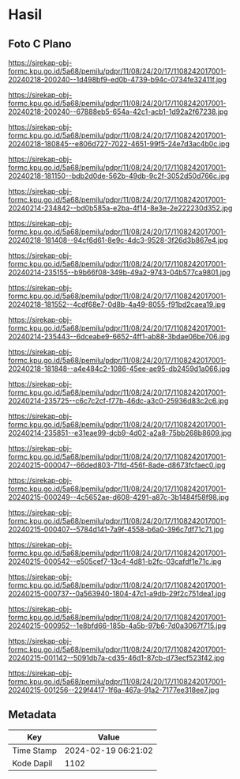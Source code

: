 # Hasil

## Foto C Plano

https://sirekap-obj-formc.kpu.go.id/5a68/pemilu/pdpr/11/08/24/20/17/1108242017001-20240218-200240--1d498bf9-ed0b-4739-b94c-0734fe32411f.jpg

https://sirekap-obj-formc.kpu.go.id/5a68/pemilu/pdpr/11/08/24/20/17/1108242017001-20240218-200240--67888eb5-654a-42c1-acb1-1d92a2f67238.jpg

https://sirekap-obj-formc.kpu.go.id/5a68/pemilu/pdpr/11/08/24/20/17/1108242017001-20240218-180845--e806d727-7022-4651-99f5-24e7d3ac4b0c.jpg

https://sirekap-obj-formc.kpu.go.id/5a68/pemilu/pdpr/11/08/24/20/17/1108242017001-20240218-181150--bdb2d0de-562b-49db-9c2f-3052d50d766c.jpg

https://sirekap-obj-formc.kpu.go.id/5a68/pemilu/pdpr/11/08/24/20/17/1108242017001-20240214-234842--bd0b585a-e2ba-4f14-8e3e-2e222230d352.jpg

https://sirekap-obj-formc.kpu.go.id/5a68/pemilu/pdpr/11/08/24/20/17/1108242017001-20240218-181408--94cf6d61-8e9c-4dc3-9528-3f26d3b867e4.jpg

https://sirekap-obj-formc.kpu.go.id/5a68/pemilu/pdpr/11/08/24/20/17/1108242017001-20240214-235155--b9b66f08-349b-49a2-9743-04b577ca9801.jpg

https://sirekap-obj-formc.kpu.go.id/5a68/pemilu/pdpr/11/08/24/20/17/1108242017001-20240218-181552--4cdf68e7-0d8b-4a49-8055-f91bd2caea19.jpg

https://sirekap-obj-formc.kpu.go.id/5a68/pemilu/pdpr/11/08/24/20/17/1108242017001-20240214-235443--6dceabe9-6652-4ff1-ab88-3bdae06be706.jpg

https://sirekap-obj-formc.kpu.go.id/5a68/pemilu/pdpr/11/08/24/20/17/1108242017001-20240218-181848--a4e484c2-1086-45ee-ae95-db2459d1a066.jpg

https://sirekap-obj-formc.kpu.go.id/5a68/pemilu/pdpr/11/08/24/20/17/1108242017001-20240214-235725--c6c7c2cf-f77b-46dc-a3c0-25936d83c2c6.jpg

https://sirekap-obj-formc.kpu.go.id/5a68/pemilu/pdpr/11/08/24/20/17/1108242017001-20240214-235851--e31eae99-dcb9-4d02-a2a8-75bb268b8609.jpg

https://sirekap-obj-formc.kpu.go.id/5a68/pemilu/pdpr/11/08/24/20/17/1108242017001-20240215-000047--66ded803-71fd-456f-8ade-d8673fcfaec0.jpg

https://sirekap-obj-formc.kpu.go.id/5a68/pemilu/pdpr/11/08/24/20/17/1108242017001-20240215-000249--4c5652ae-d608-4291-a87c-3b1484f58f98.jpg

https://sirekap-obj-formc.kpu.go.id/5a68/pemilu/pdpr/11/08/24/20/17/1108242017001-20240215-000407--5784d141-7a9f-4558-b6a0-396c7df71c71.jpg

https://sirekap-obj-formc.kpu.go.id/5a68/pemilu/pdpr/11/08/24/20/17/1108242017001-20240215-000542--e505cef7-13c4-4d81-b2fc-03cafdf1e71c.jpg

https://sirekap-obj-formc.kpu.go.id/5a68/pemilu/pdpr/11/08/24/20/17/1108242017001-20240215-000737--0a563940-1804-47c1-a9db-29f2c751dea1.jpg

https://sirekap-obj-formc.kpu.go.id/5a68/pemilu/pdpr/11/08/24/20/17/1108242017001-20240215-000952--1e8bfd66-185b-4a5b-97b6-7d0a3067f715.jpg

https://sirekap-obj-formc.kpu.go.id/5a68/pemilu/pdpr/11/08/24/20/17/1108242017001-20240215-001142--5091db7a-cd35-46d1-87cb-d73ecf523f42.jpg

https://sirekap-obj-formc.kpu.go.id/5a68/pemilu/pdpr/11/08/24/20/17/1108242017001-20240215-001256--229f4417-1f6a-467a-91a2-7177ee318ee7.jpg


## Metadata

| Key        | Value               |
| ---------- | ------------------- |
| Time Stamp | 2024-02-19 06:21:02 |
| Kode Dapil | 1102                |



